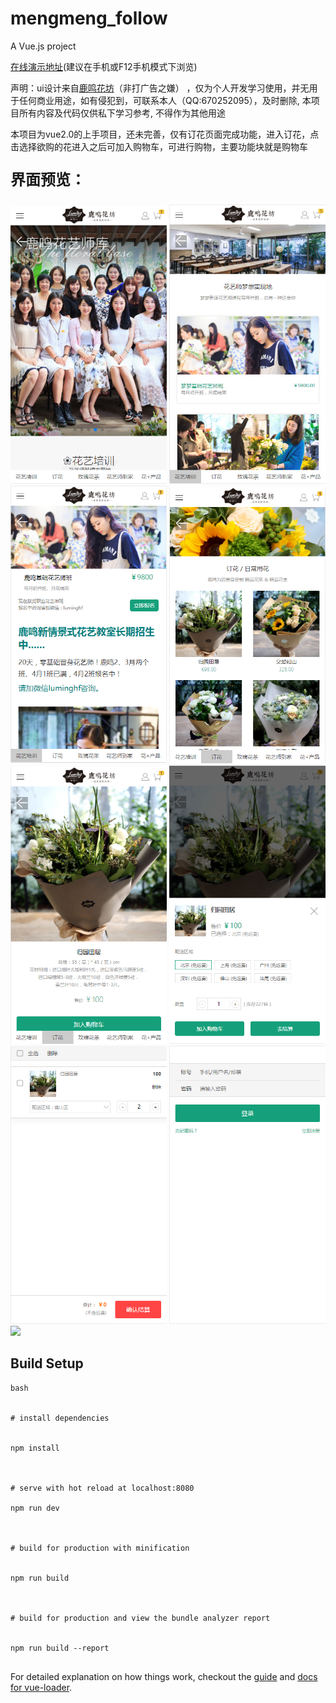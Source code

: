 # mengmeng_follow

> 

A Vue.js project


<a href="https://12cm.github.io/mengmeng_follow/dist/index.html" target="_blank">在线演示地址</a><span>(建议在手机或F12手机模式下浏览)</span>

<p>声明：ui设计来自<a href="http://lumingfang.com/pages/training">鹿鸣花坊</a>（非打广告之嫌） ，仅为个人开发学习使用，并无用于任何商业用途，如有侵犯到，可联系本人（QQ:670252095），及时删除, 本项目所有内容及代码仅供私下学习参考, 不得作为其他用途</p>


<p>本项目为vue2.0的上手项目，还未完善，仅有订花页面完成功能，进入订花，点击选择欲购的花进入之后可加入购物车，可进行购物，主要功能块就是购物车</p>


<div>
	<p style="font-size: 1.5rem;font-weight: bold;">界面预览：</p>
	<div>
		<img src="./static/readme_img/1.png" style="width: 250px;display: inline-block;">
		<img src="./static/readme_img/2.png" style="width: 250px;display: inline-block;">
		<img src="./static/readme_img/3.png" style="width: 250px;display: inline-block;">
		<img src="./static/readme_img/4.png" style="width: 250px;display: inline-block;">
		<img src="./static/readme_img/5.png" style="width: 250px;display: inline-block;">
		<img src="./static/readme_img/6.png" style="width: 250px;display: inline-block;">
		<img src="./static/readme_img/7.png" style="width: 250px;display: inline-block;">
		<img src="./static/readme_img/8.png" style="width: 250px;display: inline-block;">
		<img src="./static/readme_img/9.png" style="width: 250px;display: inline-block;">
	</div>
</div>

## Build Setup



``` 
bash


# install dependencies


npm install



# serve with hot reload at localhost:8080

npm run dev



# build for production with minification


npm run build



# build for production and view the bundle analyzer report


npm run build --report


```



For detailed explanation on how things work, checkout the [guide](http://vuejs-templates.github.io/webpack/) and [docs for vue-loader](http://vuejs.github.io/vue-loader).
